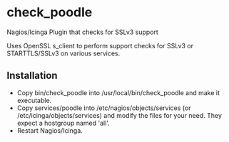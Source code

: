 check\_poodle
============

Nagios/Icinga Plugin that checks for SSLv3 support

Uses OpenSSL s\_client to perform support checks for SSLv3
or STARTTLS/SSLv3 on various services.

Installation
------------

* Copy bin/check\_poodle into /usr/local/bin/check\_poodle and make it 
  executable.
* Copy services/poodle into /etc/nagios/objects/services (or
  /etc/icinga/objects/services) and modify the files for your need. 
  They expect a hostgroup named 'all'.
* Restart Nagios/Icinga.
